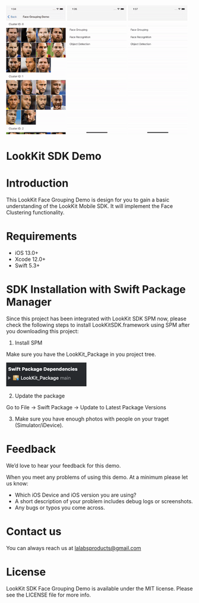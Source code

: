 ![](face_group.gif) ![](face_recognition.gif) ![](object_detection.gif)

# LookKit SDK Demo

# Introduction
This LookKit Face Grouping Demo is design for you to gain a basic understanding of the LookKit Mobile SDK. 
It will implement the Face Clustering functionality.

# Requirements
- iOS 13.0+
- Xcode 12.0+
- Swift 5.3+

# SDK Installation with Swift Package Manager
Since this project has been integrated with LookKit SDK SPM now, please check the following steps to install LookKitSDK.framework using SPM after you downloading this project:

1. Install SPM

Make sure you have the LookKit_Package in you project tree.

![Screenshot](package.png)

2. Update the package

Go to File -> Swift Package -> Update to Latest Package Versions

3. Make sure you have enough photos with people on your traget (Simulator/iDevice).


# Feedback

We’d love to hear your feedback for this demo.

When you meet any problems of using this demo. At a minimum please let us know:

- Which iOS Device and iOS version you are using?
- A short description of your problem includes debug logs or screenshots.
- Any bugs or typos you come across.

# Contact us

You can always reach us at lalabsproducts@gmail.com

# License

LookKit SDK Face Grouping Demo is available under the MIT license. Please see the LICENSE file for more info.
